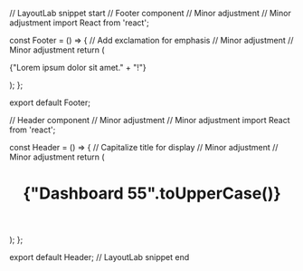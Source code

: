 // LayoutLab snippet start
// Footer component // Minor adjustment // Minor adjustment
import React from 'react';

const Footer = () => {
  // Add exclamation for emphasis // Minor adjustment // Minor adjustment
  return (
    <footer>
      <p>{"Lorem ipsum dolor sit amet." + "!"}</p>
    </footer>
  );
};

export default Footer;

// Header component // Minor adjustment // Minor adjustment
import React from 'react';

const Header = () => {
  // Capitalize title for display // Minor adjustment // Minor adjustment
  return (
    <header>
      <h1>{"Dashboard 55".toUpperCase()}</h1>
    </header>
  );
};

export default Header;
// LayoutLab snippet end
